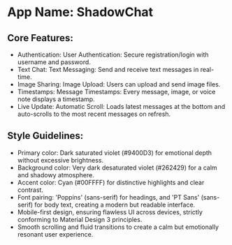 # **App Name**: ShadowChat

## Core Features:

- Authentication: User Authentication: Secure registration/login with username and password.
- Text Chat: Text Messaging: Send and receive text messages in real-time.
- Image Sharing: Image Upload: Users can upload and send image files.
- Timestamps: Message Timestamps: Every message, image, or voice note displays a timestamp.
- Live Update: Automatic Scroll: Loads latest messages at the bottom and auto-scrolls to the most recent messages on refresh.

## Style Guidelines:

- Primary color: Dark saturated violet (#9400D3) for emotional depth without excessive brightness.
- Background color: Very dark desaturated violet (#262429) for a calm and shadowy atmosphere.
- Accent color: Cyan (#00FFFF) for distinctive highlights and clear contrast.
- Font pairing: 'Poppins' (sans-serif) for headings, and 'PT Sans' (sans-serif) for body text, creating a modern but readable interface.
- Mobile-first design, ensuring flawless UI across devices, strictly conforming to Material Design 3 principles.
- Smooth scrolling and fluid transitions to create a calm but emotionally resonant user experience.